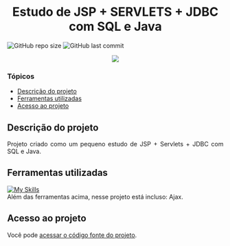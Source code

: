 # <h1 align="center"> Estudo de JSP + SERVLETS + JDBC com SQL e Java </h1>
![GitHub repo size](https://img.shields.io/github/repo-size/PedroQueiroz1/EstudoDeJSPeServlets?style=plastic)
![GitHub last commit](https://img.shields.io/github/last-commit/PedroQueiroz1/EstudoDeJSPeServlets?style=plastic)

<p align="center">
   <img src="http://img.shields.io/static/v1?label=STATUS&message=EM%20DESENVOLVIMENTO&color=RED&style=for-the-badge" #vitrinedev/>
</p>

### Tópicos 

- [Descrição do projeto](#descrição-do-projeto)
- [Ferramentas utilizadas](#ferramentas-utilizadas)
- [Acesso ao projeto](#acesso-ao-projeto)

## Descrição do projeto 

<p align="justify">
  Projeto criado como um pequeno estudo de JSP + Servlets + JDBC com SQL e Java.

 
## Ferramentas utilizadas
[![My Skills](https://skillicons.dev/icons?i=java,postgres,bootstrap,html,css,js)](https://skillicons.dev)
<br>Além das ferramentas acima, nesse projeto está incluso: Ajax.

## Acesso ao projeto

Você pode [acessar o código fonte do projeto](https://github.com/PedroQueiroz1/EstudoDeJSPeServlets).
